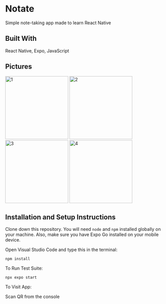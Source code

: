 # Notate
Simple note-taking app made to learn React Native

## Built With
React Native, Expo, JavaScript

## Pictures
<img src="https://github.com/user-attachments/assets/5bc675d7-8b25-4bc2-9be0-a5078aeab4a7" alt="1" width="200"/>
<img src="https://github.com/user-attachments/assets/4786f340-3fa9-4e34-9d50-0e12c7fd04ce" alt="2" width="200"/>
<img src="https://github.com/user-attachments/assets/6f885995-a153-49da-8be9-31761893aae8" alt="3" width="200"/>
<img src="https://github.com/user-attachments/assets/84f58fad-a222-45b6-a5e3-eef4105212fa" alt="4" width="200"/>

## Installation and Setup Instructions

Clone down this repository. You will need `node` and `npm` installed globally on your machine. Also, make sure you have Expo Go installed on your mobile device.  

Open Visual Studio Code and type this in the terminal:

`npm install`  

To Run Test Suite:  

`npx expo start` 

To Visit App:

Scan QR from the console
